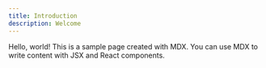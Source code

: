 ```yaml
---
title: Introduction
description: Welcome 
---
```


Hello, world! This is a sample page created with MDX. You can use MDX to write content with JSX and React components.

